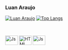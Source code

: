 ### Luan Araujo
[![Luan Araujo](https://github-readme-stats.vercel.app/api?username=luanH22)](https://github.com/luanH22/github-readme-stats)
[![Top Langs](https://github-readme-stats.vercel.app/api/top-langs/?username=luanH22&layout=donut-vertical)](https://github.com/luanH22/github-readme-stats)
##
<div style="display: inline_block"><br>
 <img align="center" alt="Js" height="30" width="40" src="https://cdn.jsdelivr.net/gh/devicons/devicon@latest/icons/javascript/javascript-original.svg">
  <img align="center" alt="HTML" height="30" width="40" <img src="https://cdn.jsdelivr.net/gh/devicons/devicon@latest/icons/html5/html5-original.svg">
  <img align="center" alt="Js" height="30" width="40"<img src="https://cdn.jsdelivr.net/gh/devicons/devicon@latest/icons/css3/css3-original.svg">
</div>
